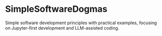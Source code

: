 # SimpleSoftwareDogmas
Simple software development principles with practical examples, focusing on Jupyter-first development and LLM-assisted coding.
